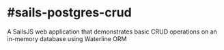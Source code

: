 #sails-postgres-crud
===================

A SailsJS web application that demonstrates basic CRUD operations on an in-memory database using Waterline ORM 

